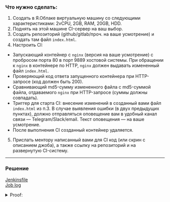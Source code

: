 ### Что нужно сделать:
1. Создать в Я.Облаке виртуальную машину со следующими характеристиками: 2vCPU, 2GB, RAM, 20GB, HDD.
2. Поднять на этой машине CI-сервер на ваш выбор.
3. Создать репозиторий (github/gitlab/проч. на ваше усмотрение) и создать там файл `index.html`.
4. Настроить CI:
- Запускающий контейнер с `nginx` (версия на ваше усмотрение) с пробросом порта 80 в порт 9889 хостовой системы. При обращении к `nginx` в контейнере по HTTP, `nginx` должен выдавать измененный файл `index.html`.
- Проверяющий код ответа запущенного контейнера при HTTP-запросе (код должен быть 200).
- Сравнивающий md5-сумму измененного файла с md5-суммой файла, отдаваемого `nginx` при HTTP-запросе (суммы должны совпадать).
- Триггер для старта CI: внесение изменений в созданный вами файл `index.html` из п.3. В случае выявления ошибки (в двух предыдущих пунктах), должно отправляться оповещение вам в удобный канал связи — Telegram/Slack/email. Текст оповещения — на ваше усмотрение.
- После выполнения CI созданный контейнер удаляется.
5. Прислать ментору написанный вами для CI код (или скрин с описанием джоба), а также ссылку на репозиторий и на развернутую CI-систему.
---

### Решение

[Jenkinsfile](../PW8/Jenkinsfile)\
[Job log](../PW8/job.log)

<details>
<summary>Proof:</summary>

![](../PW8/Pics/jenkins-job-1.jpg)
![](../PW8/Pics/jenkins-job-2.jpg)
![](../PW8/Pics/jenkins-job-3.jpg)
![](../PW8/Pics/jenkins-job-4.jpg)
![Success job](../PW8/Pics/jenkins-pipeline-success.jpg)
![Message in telegram](../PW8/Pics/jenkins-telegram.jpg)

</details>

